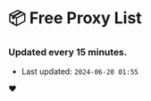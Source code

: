 # :package: Free Proxy List
### Updated every 15 minutes.

- Last updated: `2024-06-20 01:55`

:heart:
